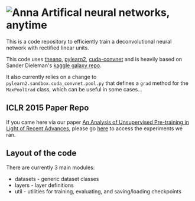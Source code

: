 ![Anna](./assests/anna.png)
Artifical neural networks, anytime 
================

This is a code repository to efficiently train a deconvolutional neural network with rectified linear units.

This code uses [theano][theano], [pylearn2][pylearn2], [cuda-convnet][ccnet] and is heavily based on Sander Dieleman's [kaggle galaxy repo][galaxy].

It also currently relies on a change to `pylearn2.sandbox.cuda_convnet.pool.py` that defines a `grad` method for the `MaxPoolGrad` class, which can be useful in some cases...

## ICLR 2015 Paper Repo
If you came here via our paper [An Analysis of Unsupervised Pre-training in Light of Recent Advances][paper_arxiv_link], please go [here][paper_repo] to access the experiments we ran.

## Layout of the code
There are currently 3 main modules:
+ datasets - generic dataset classes
+ layers - layer definitions
+ util - utilities for training, evaluating, and saving/loading checkpoints  

[theano]:https://github.com/Theano/Theano
[pylearn2]:https://github.com/lisa-lab/pylearn2
[ccnet]:http://code.google.com/p/cuda-convnet/
[galaxy]:https://github.com/benanne/kaggle-galaxies
[paper_arxiv_link]:http://arxiv.org/abs/1412.6597
[paper_repo]:https://github.com/ifp-uiuc/an-analysis-of-unsupervised-pre-training-iclr-2015 